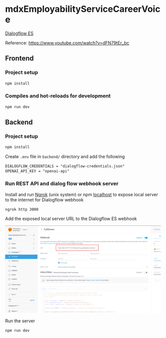 # mdxEmployabilityServiceCareerVoice

[Dialogflow ES](https://dialogflow.cloud.google.com)

Reference: <https://www.youtube.com/watch?v=dFN79tEr_bc>

## Frontend

### Project setup

```bash
npm install
```

### Compiles and hot-reloads for development

```bash
npm run dev
```

## Backend

### Project setup

```bash
npm install
```

Create `.env` file in `backend/` directory and add the following

```env
DIALOGFLOW_CREDENTIALS = "dialogflow-credentials.json"
OPENAI_API_KEY = "openai-api"
```

### Run REST API and dialog flow webhook server

Install and run [Ngrok](https://ngrok.com/) (unix system) or npm [localhost](https://www.npmjs.com/package/localhost) to expose local server to the internet for Dialogflow webhook

```bash
ngrok http 3000
```

Add the exposed local server URL to the Dialogflow ES webhook

![Dialogflow ES webhook](images/dialogflowWebhookUrl.png)


Run the server

```bash
npm run dev
```
